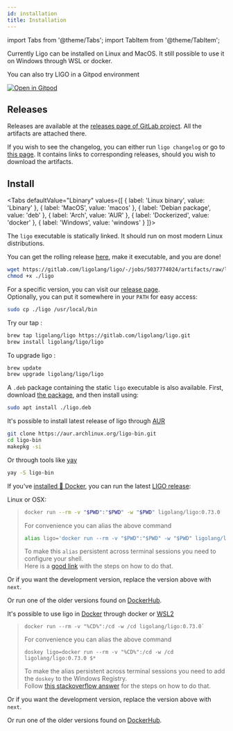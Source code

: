 ```yaml
---
id: installation
title: Installation
---
```


import Tabs from '@theme/Tabs';
import TabItem from '@theme/TabItem';

Currently Ligo can be installed on Linux and MacOS. It still possible to use it on Windows through WSL or docker.

You can also try LIGO in a Gitpod environment

[![Open in Gitpod](https://gitpod.io/button/open-in-gitpod.svg)](https://gitpod.io/#https://gitlab.com/ligolang/template-ligo)

## Releases

Releases are available at the [releases page of GitLab project](https://gitlab.com/ligolang/ligo/-/releases). All the artifacts are attached there.

If you wish to see the changelog, you can either run `ligo changelog` or go to [this page](https://ligolang.org/docs/next/intro/changelog). It contains links to corresponding releases, should you wish to download the artifacts.

## Install
<Tabs
  defaultValue="Lbinary"
  values={[
    { label: 'Linux binary', value: 'Lbinary' },
    { label: 'MacOS', value: 'macos' },
    { label: 'Debian package', value: 'deb' },
    { label: 'Arch', value: 'AUR' },
    { label: 'Dockerized', value: 'docker' },
    { label: 'Windows', value: 'windows' }
  ]}>
<TabItem value="Lbinary">

The `ligo` executable is statically linked. It should run on most modern Linux distributions.

You can get the rolling release [here](https://gitlab.com/ligolang/ligo/-/jobs/5037774024/artifacts/raw/ligo), make it executable, and you are done!

```zsh
wget https://gitlab.com/ligolang/ligo/-/jobs/5037774024/artifacts/raw/ligo
chmod +x ./ligo
```

For a specific version, you can visit our [release page](https://gitlab.com/ligolang/ligo/-/releases/).  
Optionally, you can put it somewhere in your `PATH` for easy access:

```zsh
sudo cp ./ligo /usr/local/bin
```
</TabItem>
<TabItem value="macos">

Try our tap :

```bash
brew tap ligolang/ligo https://gitlab.com/ligolang/ligo.git
brew install ligolang/ligo/ligo
```

To upgrade ligo :

```bash
brew update
brew upgrade ligolang/ligo/ligo
```

</TabItem>
<TabItem value="deb">

A `.deb` package containing the static `ligo` executable is also available.
First, download [the package](https://gitlab.com/ligolang/ligo/-/jobs/5037774024/artifacts/raw/ligo.deb), and then install using: 

```zsh
sudo apt install ./ligo.deb
```
</TabItem>
<TabItem value="AUR">

It's possible to install latest release of ligo through [AUR](https://aur.archlinux.org/packages/ligo-bin)

```zsh
git clone https://aur.archlinux.org/ligo-bin.git
cd ligo-bin
makepkg -si
```

Or through tools like [yay](https://github.com/Jguer/yay)

```zsh
yay -S ligo-bin
```

</TabItem>
<TabItem value="docker">

If you've [installed 🐳 Docker](https://docs.docker.com/install/), you can run the latest [LIGO release](./changelog.md):

Linux or OSX:
> ```sh
> docker run --rm -v "$PWD":"$PWD" -w "$PWD" ligolang/ligo:0.73.0
> ```
> For convenience you can alias the above command
> ```sh
> alias ligo='docker run --rm -v "$PWD":"$PWD" -w "$PWD" ligolang/ligo:0.73.0'
> ```
> To make this `alias` persistent across terminal sessions you need to configure your shell.     
> Here is a [good link](https://www.tecmint.com/create-alias-in-linux/) with the steps on how to do that.

Or if you want the development version, replace the version above with `next`.

Or run one of the older versions found on [DockerHub](https://hub.docker.com/r/ligolang/ligo/tags).

</TabItem>
<TabItem value="windows">

It's possible to use ligo in [Docker](https://docs.docker.com/install/) through docker or [WSL2](https://learn.microsoft.com/en-us/windows/wsl/install)

> ```dos
> docker run --rm -v "%CD%":/cd -w /cd ligolang/ligo:0.73.0`
> ```
> For convenience you can alias the above command
> ```dos
> doskey ligo=docker run --rm -v "%CD%":/cd -w /cd ligolang/ligo:0.73.0 $*
> ```
> To make the alias persistent across terminal sessions you need to add the `doskey` to the Windows Registry.  
> Follow [this stackoverflow answer](https://stackoverflow.com/a/21040825) for the steps on how to do that.

Or if you want the development version, replace the version above with `next`.

Or run one of the older versions found on [DockerHub](https://hub.docker.com/r/ligolang/ligo/tags).

</TabItem>
</Tabs>

<!-- updated use of entry -->